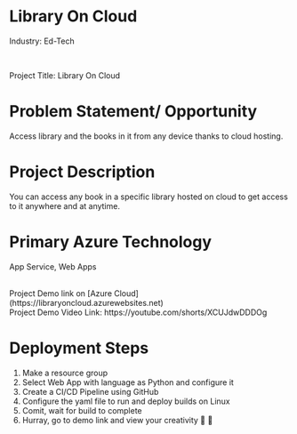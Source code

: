 # Library On Cloud

Industry: Ed-Tech

</br>

Project Title: Library On Cloud

# Problem Statement/ Opportunity
Access library and the books in it from any device thanks to cloud hosting.

# Project Description
You can access any book in a specific library hosted on cloud to get access to it anywhere and at anytime.

# Primary Azure Technology
App Service, Web Apps

</br>
Project Demo link on [Azure Cloud](https://libraryoncloud.azurewebsites.net)


</br>
Project Demo Video Link: https://youtube.com/shorts/XCUJdwDDDOg

# Deployment Steps
1. Make a resource group
2. Select Web App with language as Python and configure it
3. Create a CI/CD Pipeline using GitHub
4. Configure the yaml file to run and deploy builds on Linux
5. Comit, wait for build to complete
6. Hurray, go to demo link and view your creativity 🥳 🎉
